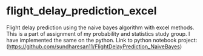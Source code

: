 # flight_delay_prediction_excel
Flight delay prediction using the naive bayes algorithm with excel methods. This is a part of assignment of my probability and statistics study group.
I have implemented the same on the python. Link to python notebook project: (https://github.com/sundharesan11/FlightDelayPrediction_NaiveBayes)
